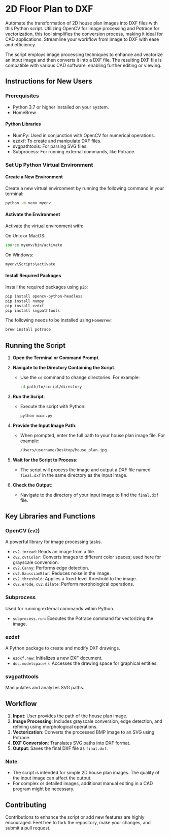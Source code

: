 # 2D Floor Plan to DXF
Automate the transformation of 2D house plan images into DXF files with this Python script. Utilizing OpenCV for image processing and Potrace for vectorization, this tool simplifies the conversion process, making it ideal for CAD applications. Streamline your workflow from image to DXF with ease and efficiency.

The script employs image processing techniques to enhance and vectorize an input image and then converts it into a DXF file. The resulting DXF file is compatible with various CAD software, enabling further editing or viewing.

## Instructions for New Users

### Prerequisites
- Python 3.7 or higher installed on your system.
- HomeBrew
#### Python Libraries
- NumPy: Used in conjunction with OpenCV for numerical operations.
- ezdxf: To create and manipulate DXF files.
- svgpathtools: For parsing SVG files.
- Subprocess: For running external commands, like Potrace.

### Set Up Python Virtual Environment

#### Create a New Environment
Create a new virtual environment by running the following command in your terminal:

```bash
python -m venv myenv
```

#### Activate the Environment
Activate the virtual environment with:

On Unix or MacOS:

```bash
source myenv/bin/activate
```

On Windows:

```cmd
myenv\Scripts\activate
```

#### Install Required Packages
Install the required packages using `pip`:

```bash
pip install opencv-python-headless
pip install numpy
pip install ezdxf
pip install svgpathtools
```

The following needs to be installed using `HomeBrew`:

```bash
brew install potrace
```

## Running the Script

1. **Open the Terminal or Command Prompt**.

2. **Navigate to the Directory Containing the Script**.
   - Use the `cd` command to change directories. For example:
     ```bash
     cd path/to/script/directory
     ```

3. **Run the Script**:
   - Execute the script with Python:
     ```bash
     python main.py
     ```

4. **Provide the Input Image Path**:
   - When prompted, enter the full path to your house plan image file. For example:
     ```bash
     /Users/username/Desktop/house_plan.jpg
     ```

5. **Wait for the Script to Process**:
   - The script will process the image and output a DXF file named `final.dxf` in the same directory as the input image.

6. **Check the Output**:
   - Navigate to the directory of your input image to find the `final.dxf` file.

## Key Libraries and Functions

### OpenCV (`cv2`)
A powerful library for image processing tasks.

- `cv2.imread`: Reads an image from a file.
- `cv2.cvtColor`: Converts images to different color spaces; used here for grayscale conversion.
- `cv2.Canny`: Performs edge detection.
- `cv2.GaussianBlur`: Reduces noise in the image.
- `cv2.threshold`: Applies a fixed-level threshold to the image.
- `cv2.erode`, `cv2.dilate`: Perform morphological operations.

### Subprocess
Used for running external commands within Python.

- `subprocess.run`: Executes the Potrace command for vectorizing the image.

### ezdxf
A Python package to create and modify DXF drawings.

- `ezdxf.new`: Initializes a new DXF document.
- `doc.modelspace()`: Accesses the drawing space for graphical entities.

### svgpathtools
Manipulates and analyzes SVG paths.

## Workflow

1. **Input**: User provides the path of the house plan image.
2. **Image Processing**: Includes grayscale conversion, edge detection, and refining using morphological operations.
3. **Vectorization**: Converts the processed BMP image to an SVG using Potrace.
4. **DXF Conversion**: Translates SVG paths into DXF format.
5. **Output**: Saves the final DXF file as `final.dxf`.

### Note
- The script is intended for simple 2D house plan images. The quality of the input image can affect the output.
- For complex or detailed images, additional manual editing in a CAD program might be necessary.

## Contributing

Contributions to enhance the script or add new features are highly encouraged. Feel free to fork the repository, make your changes, and submit a pull request.
